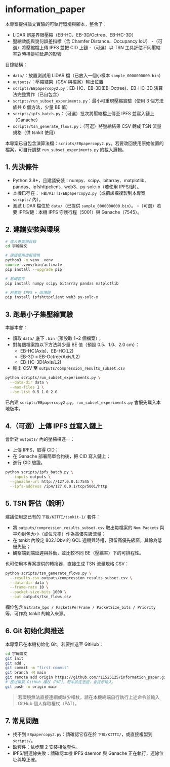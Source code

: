 # information_paper

本專案提供論文實驗的可執行環境與腳本，整合了：
- LiDAR 誤差界限壓縮（EB-HC、EB-3D/Octree、EB-HC-3D）
- 壓縮效能與幾何誤差指標（含 Chamfer Distance、Occupancy IoU）
-（可選）將壓縮檔上傳 IPFS 並把 CID 上鏈
-（可選）以 TSN 工具評估不同壓縮率對時槽排程延遲的影響

目錄結構：
- `data/`：放置測試用 LiDAR 檔（已放入一個小樣本 `sample_0000000000.bin`）
- `outputs/`：壓縮結果（CSV 與檔案）輸出位置
- `scripts/EBpapercopy2.py`：EB-HC、EB-3D(EB-Octree)、EB-HC-3D 演算法完整實作（已自包含）
- `scripts/run_subset_experiments.py`：最小可重現壓縮實驗（使用 3 個方法族共 6 個方法，少量 BE 值）
- `scripts/ipfs_batch.py`：（可選）批次將壓縮檔上傳至 IPFS 並寫入鏈上（Ganache）
- `scripts/tsn_generate_flows.py`：（可選）將壓縮結果 CSV 轉成 TSN 流量規格（供 tsnkit 使用）

本專案已自包含演算法檔：`scripts/EBpapercopy2.py`。若要改回使用原始位置的檔案，可自行調整 `run_subset_experiments.py` 的載入邏輯。

## 1. 先決條件
- Python 3.8+，且建議安裝：numpy、scipy、bitarray、matplotlib、pandas、ipfshttpclient、web3、py-solc-x（若使用 IPFS/鏈）。
- 本機已存在：`下載/KITTI/EBpapercopy2.py`（或把該檔複製到本專案 `scripts/` 內）。
- 測試 LiDAR 檔位於 `data/`（已提供 `sample_0000000000.bin`）。
-（可選）若要 IPFS/鏈：本機 IPFS 守護行程（5001）與 Ganache（7545）。

## 2. 建議安裝與環境
```bash
# 進入專案根目錄
cd 宇翰論文

# 建議使用虛擬環境
python3 -m venv .venv
source .venv/bin/activate
pip install --upgrade pip

# 基礎套件
pip install numpy scipy bitarray pandas matplotlib

# 若要跑 IPFS + 區塊鏈
pip install ipfshttpclient web3 py-solc-x
```

## 3. 跑最小子集壓縮實驗
本腳本會：
- 讀取 `data/` 底下 `.bin`（預設取 1~2 個檔案）；
- 對每個檔案跑以下方法與少量 BE 值（預設 0.5、1.0、2.0 cm）：
  - EB-HC(Axis)、EB-HC(L2)
  - EB-3D = EB-Octree(Axis/L2)
  - EB-HC-3D(Axis/L2)
- 輸出 CSV 至 `outputs/compression_results_subset.csv`

```bash
python scripts/run_subset_experiments.py \
  --data-dir data \
  --max-files 1 \
  --be-list 0.5 1.0 2.0
```

已內建 `scripts/EBpapercopy2.py`，`run_subset_experiments.py` 會優先載入本地版本。

## 4.（可選）上傳 IPFS 並寫入鏈上
會針對 `outputs/` 內的壓縮檔逐一：
- 上傳 IPFS，取得 CID；
- 在 Ganache 部署簡單合約後，把 CID 寫入鏈上；
- 進行 CID 驗證。

```bash
python scripts/ipfs_batch.py \
  --inputs outputs \
  --ganache-url http://127.0.0.1:7545 \
  --ipfs-address /ip4/127.0.0.1/tcp/5001/http
```

## 5. TSN 評估（說明）
建議使用您已有的 `下載/KITTI/tsnkit-1/` 套件：
- 將 `outputs/compression_results_subset.csv` 取出每檔案的 `Num Packets` 與平均封包大小（或位元率）作為高優先級流量；
- 在 tsnkit 內設定 802.1Qbv 的 GCL 週期與時槽，預留高優先級窗，其餘為低優先級；
- 観察端到端延遲與抖動，並比較不同 BE（壓縮率）下的可排程性。

也可使用本專案提供的轉換器，直接生成 TSN 流量規格 CSV：
```bash
python scripts/tsn_generate_flows.py \
  --results-csv outputs/compression_results_subset.csv \
  --data-dir data \
  --frame-rate 10 \
  --packet-size-bits 1000 \
  --out outputs/tsn_flows.csv
```
欄位包含 `Bitrate_bps / PacketsPerFrame / PacketSize_bits / Priority` 等，可作為 tsnkit 的輸入來源。

## 6. Git 初始化與推送
本專案已在本機初始化 Git。若要推送至 GitHub：

```bash
cd 宇翰論文
git init
git add .
git commit -m "first commit"
git branch -M main
git remote add origin https://github.com/r11525125/information_paper.git
# 推送需要 GitHub 權杖（PAT）。若未設定憑證，會提示輸入。
git push -u origin main
```

> 若環境無法直接連網或缺少權杖，請在本機終端自行執行上述命令並輸入 GitHub 個人存取權杖（PAT）。

## 7. 常見問題
- 找不到 `EBpapercopy2.py`：請確認它存在於 `下載/KITTI/`，或直接複製到 `scripts/`。
- 缺套件：依步驟 2 安裝相依套件。
- IPFS/鏈連線失敗：請確認本機 IPFS daemon 與 Ganache 正在執行，連線位址與埠正確。
